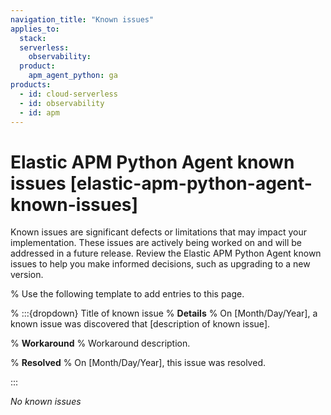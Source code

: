 ```yaml
---
navigation_title: "Known issues"
applies_to:
  stack:
  serverless:
    observability:
  product:
    apm_agent_python: ga
products:
  - id: cloud-serverless
  - id: observability
  - id: apm 
---
```


# Elastic APM Python Agent known issues [elastic-apm-python-agent-known-issues]

Known issues are significant defects or limitations that may impact your implementation. These issues are actively being worked on and will be addressed in a future release. Review the Elastic APM Python Agent known issues to help you make informed decisions, such as upgrading to a new version.

% Use the following template to add entries to this page.

% :::{dropdown} Title of known issue
% **Details** 
% On [Month/Day/Year], a known issue was discovered that [description of known issue].

% **Workaround** 
% Workaround description.

% **Resolved**
% On [Month/Day/Year], this issue was resolved.

:::

_No known issues_